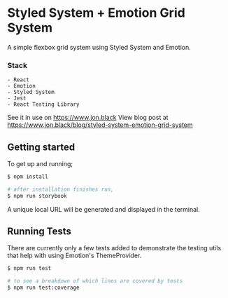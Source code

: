 # Styled System + Emotion Grid System

A simple flexbox grid system using Styled System and Emotion.

### Stack 
```
- React
- Emotion
- Styled System
- Jest
- React Testing Library
```

See it in use on https://www.jon.black
View blog post at https://www.jon.black/blog/styled-system-emotion-grid-system


##  Getting started
To get up and running;

``` bash
$ npm install

# after installation finishes run,
$ npm run storybook
```

A unique local URL will be generated and displayed in the terminal. 


##  Running Tests
There are currently only a few tests added to demonstrate the testing utils that help with using Emotion's ThemeProvider.

``` bash
$ npm run test

# to see a breakdown of which lines are covered by tests
$ npm run test:coverage
```